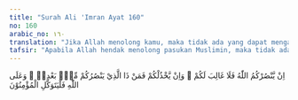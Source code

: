 ```yaml
---
title: "Surah Ali 'Imran Ayat 160"
no: 160
arabic_no: ١٦٠
translation: "Jika Allah menolong kamu, maka tidak ada yang dapat mengalahkanmu, tetapi jika Allah membiarkan kamu (tidak memberi pertolongan), maka siapa yang dapat menolongmu setelah itu? Karena itu, hendaklah kepada Allah saja orang-orang mukmin bertawakal."
tafsir: "Apabila Allah hendak menolong pasukan Muslimin, maka tidak ada sesuatupun yang dapat menghalanginya sebagaimana Allah menolong pasukan Muslimin pada Perang Badar karena mereka berserah diri kepada Allah. Demikian pula apabila Allah hendak menghina atau hendak menimpakan malapetaka kepada mereka maka tidak ada sesuatupun yang dapat menghalang-halanginya, apa yang terjadi dalam Perang Uhud akibat kurang patuh dan tidak disiplin terhadap komando Rasul. Oleh karena itu, setiap mukmin hendaklah bertawakal sepenuhnya kepada Allah, karena tidak ada yang dapat membela kaum Muslimin selain Allah."
---
```

اِنْ يَّنْصُرْكُمُ اللّٰهُ فَلَا غَالِبَ لَكُمْ ۚ وَاِنْ يَّخْذُلْكُمْ فَمَنْ ذَا الَّذِيْ يَنْصُرُكُمْ مِّنْۢ بَعْدِهٖ ۗ وَعَلَى اللّٰهِ فَلْيَتَوَكَّلِ الْمُؤْمِنُوْنَ 